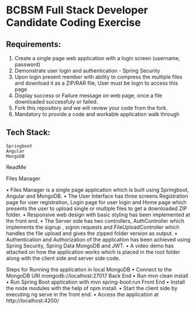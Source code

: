 # BCBSM Full Stack Developer Candidate Coding Exercise

## Requirements:
1.	Create a single page web application with a login screen (username, password)
2.	Demonstrate user login and authentication - Spring Security
3.	Upon login present member with ability to compress the multiple files and download it as a ZIP/RAR file, User must be login to access this page
4.	Display success or Failure message on web page, once a file downloaded successfuly or failed.
5.  Fork this repository and we will review your code from the fork.
6.  Mandatory to provide a code and workable application walk through 

## Tech Stack:  
    Springboot  
    Angular  
    MongoDB
    
ReadMe

Files Manager

•    Files Manager is a single page application which is built using Springboot, Angular and MongoDB.
•    The User Interface has three screens Registration page for user registration, Login page for user login and Home page which presents the user to upload single or multiple files to get a downloaded ZIP folder.
•    Responsive web design with basic styling has been implemented at the front end.
•    The Server side has two controllers, AuthController which implements the signup , signin requests and FileUploadController which handles the file upload and gives the zipped folder version as output.
•    Authentication and Authorization of the application has been achieved using Spring Security, Spring Data MongoDB and JWT.
•    A video demo has attached on how the application works which is placed in the root folder along with the client side and server side code.

Steps for Running the application in local
MongoDB
•    Connect to the MongoDB URI mongodb://localhost:27017
Back End
•    Run mvn clean install
•    Run Spring Boot application with mvn spring-boot:run
Front End 
•    Install the node modules with the help of npm install.
•    Start the client side by executing ng serve in the front end.
•    Access the application at http://localhost:4200/




